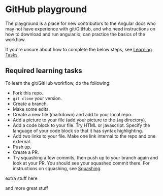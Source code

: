 # GitHub playground

The playground is a place for new contributors to the Angular docs who may not have experience with git/GitHub, and who need instructions on how to download and run angular.io, can practice the basics of the workflow.

If you're unsure about how to complete the below steps, see [Learning Tasks](learning-tasks.md).

## Required learning tasks

To learn the git/GitHub workflow, do the following:

* Fork this repo.
* `git clone` your version.
* Create a branch.
* Make some edits.
* Create a new file (markdown) and add to your local repo.
* Add a picture to your file (add your picture to the `img` directory).
* Add a code block to your file. Try HTML or javascript. Specify the language of your code block so that it has syntax highlighting.
* Add two links to your file. Make one link internal to the repo and one external. 
* Push up.
* Create a PR.
* Try squashing a few commits, then push up to your branch again and look at your PR. You should see your squashed commit there. For instructions on squashing, see [Squashing](squashing.md).




extra stuff here

and more great stuff

